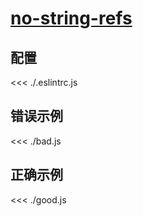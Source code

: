 # [no-string-refs](https://github.com/jsx-eslint/eslint-plugin-react/blob/master/docs/rules/no-string-refs.md)

## 配置

<<< ./.eslintrc.js

## 错误示例

<<< ./bad.js

## 正确示例

<<< ./good.js
